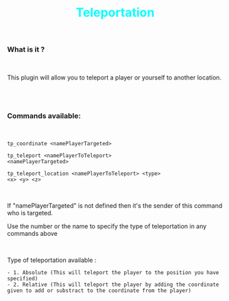 # <center><font color="cyan">Teleportation</font></center> 

<br>

### What is it ?

<br>

This plugin will allow you to teleport a player or yourself to another location.

<br><br>

### Commands available:

<br>

<code>tp_coordinate &lt;namePlayerTargeted&gt;</code>

<code>tp_teleport &lt;namePlayerToTeleport&gt; &lt;namePlayerTargeted&gt;</code>

<code>tp_teleport_location &lt;namePlayerToTeleport&gt; &lt;type&gt; &lt;x&gt; &lt;y&gt; &lt;z&gt;</code>

<br>

If "namePlayerTargeted" is not defined then it's the sender of this command who is targeted.

Use the number or the name to specify the type of teleportation in any commands above

<br>

Type of teleportation available :

    - 1. Absolute (This will teleport the player to the position you have specified)
    - 2. Relative (This will teleport the player by adding the coordinate given to add or substract to the coordinate from the player)